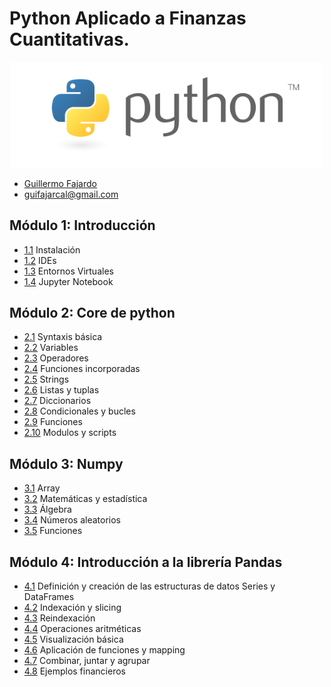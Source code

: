# Python Aplicado a Finanzas Cuantitativas.

<center>
<img src="./1_introduccion/imgs/python-logo.png"  alt="drawing" width="500"/>
</center>

- [Guillermo Fajardo](https://www.linkedin.com/in/guillermo-fajardo-calvache-87a2082a/) 
- guifajarcal@gmail.com

## Módulo 1: Introducción
* [1.1](1_introduccion/1_1_instalacion.ipynb) Instalación
* [1.2](1_introduccion/1_2_IDE.ipynb) IDEs
* [1.3](1_introduccion/1_3_entornos_virtuales.ipynb) Entornos Virtuales
* [1.4](1_introduccion/1_4_jupyter_notebooks.ipynb) Jupyter Notebook

## Módulo 2: Core de python
* [2.1](2_python_core/2_1_syntaxis.ipynb) Syntaxis básica
* [2.2](2_python_core/2_2_variables.ipynb) Variables
* [2.3](2_python_core/2_3_operadores.ipynb) Operadores
* [2.4](2_python_core/2_4_funciones_incorporadas.ipynb) Funciones incorporadas
* [2.5](2_python_core/2_5_strings.ipynb) Strings
* [2.6](2_python_core/2_6_listas_y_tuplas.ipynb) Listas y tuplas
* [2.7](2_python_core/2_7_diccionarios.ipynb) Diccionarios
* [2.8](2_python_core/2_8_condicionales_y_bucles.ipynb) Condicionales y bucles
* [2.9](2_python_core/2_9_funciones.ipynb) Funciones
* [2.10](2_python_core/2_10_modulos_y_scripts.ipynb) Modulos y scripts

## Módulo 3: Numpy
* [3.1](3_numpy/3_1_array.ipynb) Array
* [3.2](3_numpy/3_2_operaciones_matematicas_y_estadistica.ipynb) Matemáticas y estadística
* [3.3](3_numpy/3_3_operaciones_algebraicas.ipynb) Álgebra
* [3.4](3_numpy/3_4_numeros_aletorios.ipynb) Números aleatorios
* [3.5](3_numpy/3_5_funciones.ipynb) Funciones

## Módulo 4: Introducción a la librería Pandas
* [4.1](4_pandas/4_1_Creación_Series_Dataframes.ipynb) Definición y creación de las estructuras de datos Series y DataFrames
* [4.2](4_pandas/4_2_indexación_slicing.ipynb) Indexación y slicing
* [4.3](4_pandas/4_3_reindexación.ipynb) Reindexación
* [4.4](4_pandas/4_4_operaciones_aritméticas.ipynb) Operaciones aritméticas
* [4.5](4_pandas/4_5_visualización_básica.ipynb) Visualización básica
* [4.6](4_pandas/4_6_funciones_mapping.ipynb) Aplicación de funciones y mapping
* [4.7](4_pandas/4_7_combinar_juntar.ipynb) Combinar, juntar y agrupar
* [4.8](4_pandas/4_8_ejemplos_financieros.ipynb) Ejemplos financieros
    